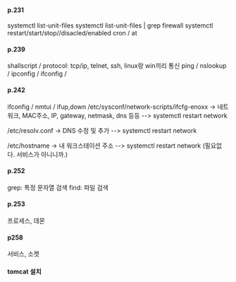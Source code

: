 #### p.231 

systemctl list-unit-files
systemctl list-unit-files | grep firewall
systemctl restart/start/stop//disacled/enabled <services>
cron / at



#### p.239

shallscript / protocol: tcp/ip, telnet, ssh, linux랑 win끼리 통신
ping <ip> / nslookup <ip> / ipconfig / ifconfig /



#### p.242

ifconfig / nmtui / ifup,down
/etc/sysconf/network-scripts/ifcfg-enoxx
-> 네트워크, MAC주소, IP,  gateway, netmask, dns 등등
--> systemctl restart network



/etc/resolv.conf
-> DNS 수정 및 추가
--> systemctl restart network


/etc/hostname
-> 내 워크스테이션 주소
--> systemctl restart network (필요없다. 서비스가 아니니까.)


#### p.252

grep: 특정 문자열 검색
find: 파일 검색

#### p.253
프로세스, 데몬

#### p258
서비스, 소켓

#### tomcat 설치
